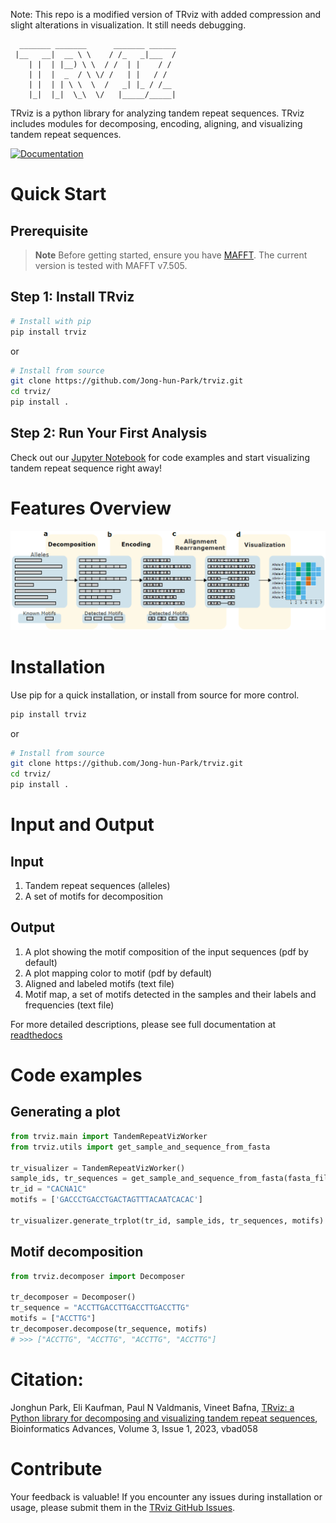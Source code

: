 Note: This repo is a modified version of TRviz with added compression and slight alterations in visualization. It still needs debugging.

```
  _______ _______      _______ ______
 |__   __|  __ \ \    / /_   _|___  /
    | |  | |__) \ \  / /  | |    / / 
    | |  |  _  / \ \/ /   | |   / /  
    | |  | | \ \  \  /   _| |_ / /__ 
    |_|  |_|  \_\  \/   |_____/_____|

```
TRviz is a python library for analyzing tandem repeat sequences. TRviz includes modules for 
decomposing, encoding, aligning, and visualizing tandem repeat sequences.

[![Documentation](https://img.shields.io/badge/docs-readthedocs-blue)](https://trviz.readthedocs.io/)

# Quick Start
## Prerequisite
> **Note**
> Before getting started, ensure you have [MAFFT](https://mafft.cbrc.jp/alignment/software/).
> The current version is tested with MAFFT v7.505.

## Step 1: Install TRviz

```bash
# Install with pip
pip install trviz
```
or
```bash
# Install from source
git clone https://github.com/Jong-hun-Park/trviz.git
cd trviz/
pip install .
```

## Step 2: Run Your First Analysis
Check out our [Jupyter Notebook](https://github.com/Jong-hun-Park/trviz/blob/main/examples/sample_code.ipynb) for code examples and start visualizing tandem repeat sequence right away!

# Features Overview
![](https://github.com/Jong-hun-Park/trviz/blob/main/examples/figures/TRviz_main_figure.png?raw=true)


# Installation
Use pip for a quick installation, or install from source for more control.
```bash
pip install trviz
````
or 
```bash
# Install from source
git clone https://github.com/Jong-hun-Park/trviz.git
cd trviz/
pip install .
```

# Input and Output
## Input
1. Tandem repeat sequences (alleles)
2. A set of motifs for decomposition

## Output
1. A plot showing the motif composition of the input sequences (pdf by default)
2. A plot mapping color to motif (pdf by default)
3. Aligned and labeled motifs (text file)
4. Motif map, a set of motifs detected in the samples and their labels and frequencies (text file) 

For more detailed descriptions, please see full documentation at [readthedocs](https://trviz.readthedocs.io/en/latest/)

# Code examples
## Generating a plot

```python
from trviz.main import TandemRepeatVizWorker
from trviz.utils import get_sample_and_sequence_from_fasta

tr_visualizer = TandemRepeatVizWorker()
sample_ids, tr_sequences = get_sample_and_sequence_from_fasta(fasta_file_path)
tr_id = "CACNA1C"
motifs = ['GACCCTGACCTGACTAGTTTACAATCACAC']

tr_visualizer.generate_trplot(tr_id, sample_ids, tr_sequences, motifs)
``` 

## Motif decomposition
```python
from trviz.decomposer import Decomposer

tr_decomposer = Decomposer()
tr_sequence = "ACCTTGACCTTGACCTTGACCTTG"
motifs = ["ACCTTG"]
tr_decomposer.decompose(tr_sequence, motifs)
# >>> ["ACCTTG", "ACCTTG", "ACCTTG", "ACCTTG"]
``` 

# Citation:
Jonghun Park, Eli Kaufman, Paul N Valdmanis, Vineet Bafna, 
[TRviz: a Python library for decomposing and visualizing tandem repeat sequences](https://doi.org/10.1093/bioadv/vbad058), Bioinformatics Advances, Volume 3, Issue 1, 2023, vbad058


# Contribute
Your feedback is valuable! If you encounter any issues during installation or usage, please submit them in the [TRviz GitHub Issues](https://github.com/Jong-hun-Park/trviz/issues).
